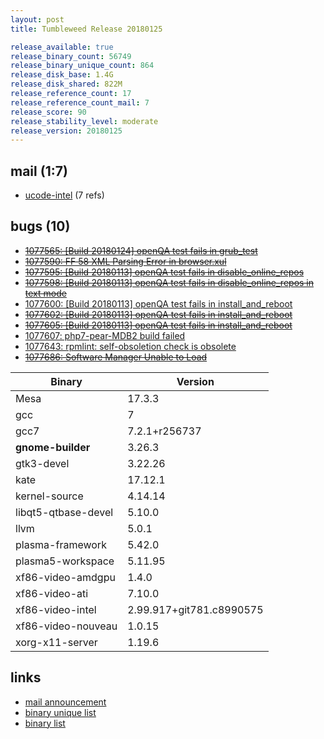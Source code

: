 ```yaml
---
layout: post
title: Tumbleweed Release 20180125

release_available: true
release_binary_count: 56749
release_binary_unique_count: 864
release_disk_base: 1.4G
release_disk_shared: 822M
release_reference_count: 17
release_reference_count_mail: 7
release_score: 90
release_stability_level: moderate
release_version: 20180125
---
```


## mail (1:7)

- [ucode-intel](https://lists.opensuse.org/opensuse-factory/2018-01/msg00622.html) (7 refs)

## bugs (10)

<!--more-->

- ~~[1077565: [Build 20180124] openQA test fails in grub_test](https://bugzilla.opensuse.org/show_bug.cgi?id=1077565)~~
- ~~[1077590: FF 58 XML Parsing Error in browser.xul](https://bugzilla.opensuse.org/show_bug.cgi?id=1077590)~~
- ~~[1077595: [Build 20180113] openQA test fails in disable_online_repos](https://bugzilla.opensuse.org/show_bug.cgi?id=1077595)~~
- ~~[1077598: [Build 20180113] openQA test fails in disable_online_repos in text mode](https://bugzilla.opensuse.org/show_bug.cgi?id=1077598)~~
- [1077600: [Build 20180113] openQA test fails in install_and_reboot](https://bugzilla.opensuse.org/show_bug.cgi?id=1077600)
- ~~[1077602: [Build 20180113] openQA test fails in install_and_reboot](https://bugzilla.opensuse.org/show_bug.cgi?id=1077602)~~
- ~~[1077605: [Build 20180113] openQA test fails in install_and_reboot](https://bugzilla.opensuse.org/show_bug.cgi?id=1077605)~~
- [1077607: php7-pear-MDB2 build failed](https://bugzilla.opensuse.org/show_bug.cgi?id=1077607)
- [1077643: rpmlint: self-obsoletion check is obsolete](https://bugzilla.opensuse.org/show_bug.cgi?id=1077643)
- ~~[1077686: Software Manager Unable to Load](https://bugzilla.opensuse.org/show_bug.cgi?id=1077686)~~

Binary | Version
--- | ---
Mesa | 17.3.3
gcc | 7
gcc7 | 7.2.1+r256737
**gnome-builder** | 3.26.3
gtk3-devel | 3.22.26
kate | 17.12.1
kernel-source | 4.14.14
libqt5-qtbase-devel | 5.10.0
llvm | 5.0.1
plasma-framework | 5.42.0
plasma5-workspace | 5.11.95
xf86-video-amdgpu | 1.4.0
xf86-video-ati | 7.10.0
xf86-video-intel | 2.99.917+git781.c8990575
xf86-video-nouveau | 1.0.15
xorg-x11-server | 1.19.6

## links

- [mail announcement](https://lists.opensuse.org/opensuse-factory/2018-01/msg00607.html)
- [binary unique list](http://download.tumbleweed.boombatower.com/20180125/rpm.unique.list)
- [binary list](http://download.tumbleweed.boombatower.com/20180125/rpm.list)
